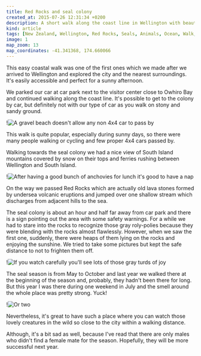 ```yaml
---
title: Red Rocks and seal colony
created_at: 2015-07-26 12:31:34 +0200
description: A short walk along the coast line in Wellington with beautiful views and seals on the end.
kind: article
tags: [New Zealand, Wellington, Red Rocks, Seals, Animals, Ocean, Walk, Beach]
image: 1
map_zoom: 13
map_coordinates: -41.341368, 174.660066
---
```


This easy coastal walk was one of the first ones which we made after we arrived to Wellington and explored the city and the nearest surroundings. It's easily accessible and perfect for a sunny afternoon.

We parked our car at car park next to the visitor center close to Owhiro Bay and continued walking along the coast line. It's possible to get to the colony by car, but definitely not with our type of car as you walk on stony and sandy ground.

!![A gravel beach doesn't allow any non 4x4 car to pass by](2)

This walk is quite popular, especially during sunny days, so there were many people walking or cycling and few proper 4x4 cars passed by.

Walking towards the seal colony we had a nice view of South Island mountains covered by snow on their tops and ferries rushing between Wellington and South Island.

!![After having a good bunch of anchovies for lunch it's good to have a nap](20)

On the way we passed Red Rocks which are actually old lava stones formed by undersea volcanic eruptions and jumped over one shallow stream which discharges from adjacent hills to the sea.

The seal colony is about an hour and half far away from car park and there is a sign pointing out the area with some safety warnings. For a while we had to stare into the rocks to recognize those gray roly-polies because they were blending with the rocks almost flawlessly. However, when we saw the first one, suddenly, there were heaps of them lying on the rocks and enjoying the sunshine. We tried to take some pictures but kept the safe distance to not to frighten them off.

!![If you watch carefully you'll see lots of those gray turds of joy](13)

The seal season is from May to October and last year we walked there at the beginning of the season and, probably, they hadn't been there for long. But this year I was there during one weekend in July and the smell around the whole place was pretty strong. Yuck!

!![Or two](21)

Nevertheless, it's great to have such a place where you can watch those lovely creatures in the wild  so close to the city within a walking distance.

Although, it's a bit sad as well, because I've read that there are only males who didn't find a female mate for the season. Hopefully, they will be more successful next year.

